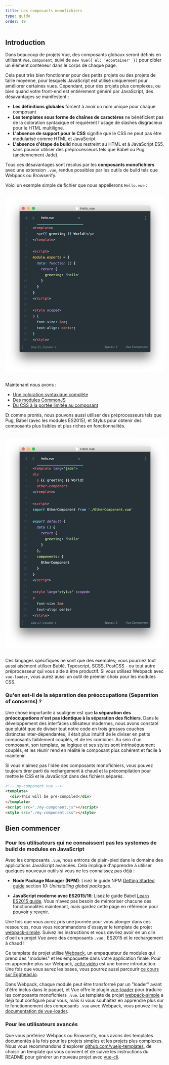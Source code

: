 ```yaml
---
title: Les composants monofichiers
type: guide
order: 19
---
```


## Introduction

Dans beaucoup de projets Vue, des composants globaux seront définis en utilisant `Vue.component`, suivi de `new Vue({ el: '#container' })` pour cibler un élément conteneur dans le corps de chaque page.

Cela peut très bien fonctionner pour des petits projets ou des projets de taille moyenne, pour lesquels JavaScript est utilisé uniquement pour améliorer certaines vues. Cependant, pour des projets plus complexes, ou bien quand votre front-end est entièrement généré par JavaScript, des désavantages se manifestent :

- **Les définitions globales** forcent à avoir un nom unique pour chaque composant
- **Les templates sous forme de chaînes de caractères** ne bénéficient pas de la coloration syntaxique et requièrent l'usage de slashes disgracieux pour le HTML multiligne.
- **L'absence de support pour le CSS** signifie que le CSS ne peut pas être modularisé comme HTML et JavaScript
- **L'absence d'étape de build** nous restreint au HTML et à JavaScript ES5, sans pouvoir utiliser des préprocesseurs tels que Babel ou Pug (anciennement Jade).

Tous ces désavantages sont résolus par les **composants monofichiers** avec une extension `.vue`, rendus possibles par les outils de build tels que Webpack ou Browserify.

Voici un exemple simple de fichier que nous appellerons `Hello.vue` :

<img src="/images/vue-component.png" style="display: block; margin: 30px auto">

Maintenant nous avons :

- [Une coloration syntaxique complète](https://github.com/vuejs/awesome-vue#syntax-highlighting)
- [Des modules CommonJS](https://webpack.github.io/docs/commonjs.html)
- [Du CSS à la portée limitée au composant](https://github.com/vuejs/vue-loader/blob/master/docs/en/features/scoped-css.md)

Et comme promis, nous pouvons aussi utiliser des préprocesseurs tels que Pug, Babel (avec les modules ES2015), et Stylus pour obtenir des composants plus lisibles et plus riches en fonctionnalités.

<img src="/images/vue-component-with-preprocessors.png" style="display: block; margin: 30px auto">

Ces langages spécifiques ne sont que des exemples; vous pourriez tout aussi aisément utiliser Bublé, Typescript, SCSS, PostCSS - ou tout autre préprocesseur qui vous aide à être productif. Si vous utilisez Webpack avec `vue-loader`, vous aurez aussi un outil de premier choix pour les modules CSS.

### Qu'en est-il de la séparation des préoccupations (Separation of concerns) ?

Une chose importante à souligner est que **la séparation des préoccupations n'est pas identique à la séparation des fichiers**. Dans le développement des interfaces utilisateur modernes, nous avons constaté que plutôt que de diviser tout notre code en trois grosses couches distinctes inter-dépendantes, il était plus intuitif de le diviser en petits composants faiblement couplés, et de les combiner. Au sein d'un composant, son template, sa logique et ses styles sont intrinsèquement couplés, et les réunir rend en réalité le composant plus cohérent et facile à maintenir.

Si vous n'aimez pas l'idée des composants monofichiers, vous pouvez toujours tirer parti du rechargement à chaud et la précompilation pour mettre le CSS et le JavaScript dans des fichiers séparés.

``` html
<!-- my-component.vue -->
<template>
  <div>This will be pre-compiled</div>
</template>
<script src="./my-component.js"></script>
<style src="./my-component.css"></style>
```

## Bien commencer

### Pour les utilisateurs qui ne connaissent pas les systemes de build de modules en JavaScript

Avec les composants `.vue`, nous entrons de plain-pied dans le domaine des applications JavaScript avancées. Cela implique d'apprendre à utiliser quelques nouveaux outils si vous ne les connaissez pas déjà :

- **Node Package Manager (NPM)**: Lisez le guide NPM [Getting Started guide](https://docs.npmjs.com/getting-started/what-is-npm) section _10: Uninstalling global packages_.

- **JavaScript moderne avec ES2015/16**: Lisez le guide Babel [Learn ES2015 guide](https://babeljs.io/docs/learn-es2015/). Vous n'avez pas besoin de mémoriser chacune des fonctionnalités maintenant, mais gardez cette page en référence pour pouvoir y revenir.

Une fois que vous aurez pris une journée pour vous plonger dans ces ressources, nous vous recommandons d'essayer le template de projet [webpack-simple](https://github.com/vuejs-templates/webpack-simple). Suivez les instructions et vous devriez avoir en un clin d'oeil un projet Vue avec des composants `.vue` , ES2015 et le rechargement à chaud !

Ce template de projet utilise [Webpack](https://webpack.github.io/), un empaqueteur de modules qui prend des "modules" et les empaquette dans votre application finale. Pour en apprendre plus sur Webpack, [cette vidéo](https://www.youtube.com/watch?v=WQue1AN93YU) est une bonne introduction. Une fois que vous aurez les bases, vous pourrez aussi parcourir [ce cours sur Egghead.io](https://egghead.io/courses/using-webpack-for-production-JavaScript-applications).

Dans Webpack, chaque module peut être transformé par un "loader" avant d'être inclus dans le paquet, et Vue offre le plugin [vue-loader](https://github.com/vuejs/vue-loader) pour traduire les composants monofichiers `.vue`. Le template de projet [webpack-simple](https://github.com/vuejs-templates/webpack-simple) a déjà tout configuré pour vous, mais si vous souhaitez en apprendre plus sur le fonctionnement des composants `.vue` avec Webpack, vous pouvez lire [la documentation de vue-loader](https://vue-loader.vuejs.org).

### Pour les utilisateurs avancés

Que vous préfériez Webpack ou Browserify, nous avons des templates documentés à la fois pour les projets simples et les projets plus complexes. Nous vous recommandons d'explorer [github.com/vuejs-templates](https://github.com/vuejs-templates), de choisir un template qui vous convient et de suivre les instructions du README pour générer un nouveau projet avec [vue-cli](https://github.com/vuejs/vue-cli).
